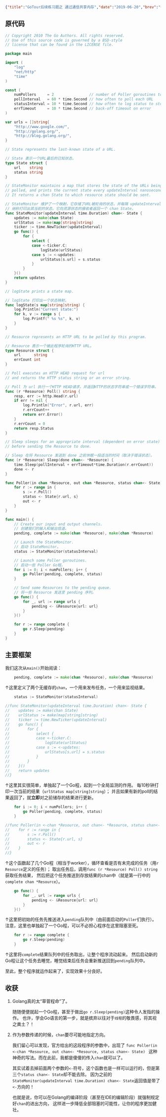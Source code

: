 ```json lw-blog-meta
{"title":"GoTour后续练习题之 通过通信共享内存","date":"2019-06-20","brev":"Goruntine 和 channel 应该算是Golang语言的灵魂法宝了吧。看完这一篇代码，我对他们又有了新的认识。","tags":["Golang"],"path":"blog/2019/190620-GoTour练习题-通过通信共享内存.md"}
```



## 原代码

```go
// Copyright 2010 The Go Authors. All rights reserved.
// Use of this source code is governed by a BSD-style
// license that can be found in the LICENSE file.

package main

import (
    "log"
    "net/http"
    "time"
)

const (
    numPollers     = 2                // number of Poller goroutines to launch // Poller Go程的启动数
    pollInterval   = 60 * time.Second // how often to poll each URL            // 轮询每一个URL的频率
    statusInterval = 10 * time.Second // how often to log status to stdout     // 将状态记录到标准输出的频率
    errTimeout     = 10 * time.Second // back-off timeout on error             // 回退超时的错误
)

var urls = []string{
    "http://www.google.com/",
    "http://golang.org/",
    "http://blog.golang.org/",
}

// State represents the last-known state of a URL.

// State 表示一个URL最后的已知状态。
type State struct {
    url    string
    status string
}

// StateMonitor maintains a map that stores the state of the URLs being
// polled, and prints the current state every updateInterval nanoseconds.
// It returns a chan State to which resource state should be sent.

// StateMonitor 维护了一个映射，它存储了URL被轮询的状态，并每隔 updateInterval
// 纳秒打印出其当前的状态。它向资源状态的接收者返回一个 chan State。
func StateMonitor(updateInterval time.Duration) chan<- State {
    updates := make(chan State)
    urlStatus := make(map[string]string)
    ticker := time.NewTicker(updateInterval)
    go func() {
        for {
            select {
            case <-ticker.C:
                logState(urlStatus)
            case s := <-updates:
                urlStatus[s.url] = s.status
            }
        }
    }()
    return updates
}

// logState prints a state map.

// logState 打印出一个状态映射。
func logState(s map[string]string) {
    log.Println("Current state:")
    for k, v := range s {
        log.Printf(" %s %s", k, v)
    }
}

// Resource represents an HTTP URL to be polled by this program.

// Resource 表示一个被此程序轮询的HTTP URL。
type Resource struct {
    url      string
    errCount int
}

// Poll executes an HTTP HEAD request for url
// and returns the HTTP status string or an error string.

// Poll 为 url 执行一个HTTP HEAD请求，并返回HTTP的状态字符串或一个错误字符串。
func (r *Resource) Poll() string {
    resp, err := http.Head(r.url)
    if err != nil {
        log.Println("Error", r.url, err)
        r.errCount++
        return err.Error()
    }
    r.errCount = 0
    return resp.Status
}

// Sleep sleeps for an appropriate interval (dependent on error state)
// before sending the Resource to done.

// Sleep 在将 Resource 发送到 done 之前休眠一段适当的时间（取决于错误状态）。
func (r *Resource) Sleep(done chan<- *Resource) {
    time.Sleep(pollInterval + errTimeout*time.Duration(r.errCount))
    done <- r
}

func Poller(in chan *Resource, out chan *Resource, status chan<- State) {
    for r := range in {
        s := r.Poll()
        status <- State{r.url, s}
        out <- r
    }
}

func main() {
    // Create our input and output channels.
    // 创建我们的输入和输出信道。
    pending, complete := make(chan *Resource), make(chan *Resource)

    // Launch the StateMonitor.
    // 启动 StateMonitor。
    status := StateMonitor(statusInterval)

    // Launch some Poller goroutines.
    // 启动一些 Poller Go程。
    for i := 0; i < numPollers; i++ {
        go Poller(pending, complete, status)
    }

    // Send some Resources to the pending queue.
    // 将一些 Resource 发送至 pending 序列。
    go func() {
        for _, url := range urls {
            pending <- &Resource{url: url}
        }
    }()

    for r := range complete {
        go r.Sleep(pending)
    }
}
```


## 主要框架

我们这次从`main()`开始阅读：

```go
    pending, complete := make(chan *Resource), make(chan *Resource)
```
↑这里定义了两个无缓存的`chan`，一个用来发布任务，一个用来监视结果。

```go
    status := StateMonitor(statusInterval)
    
//func StateMonitor(updateInterval time.Duration) chan<- State {
//    updates := make(chan State)
//    urlStatus := make(map[string]string)
//    ticker := time.NewTicker(updateInterval)
//    go func() {
//        for {
//            select {
//            case <-ticker.C:
//                logState(urlStatus)
//            case s := <-updates:
//                urlStatus[s.url] = s.status
//            }
//        }
//    }()
//    return updates
//}
```
↑这里其实很简单，单独起了一个Go程，起到一个全局监测的作用。
每10秒钟打印一次当前的结果（`urlStatus map[string]string`）；
并且如果有新的poll的结果返回了，就**立即**对之前储存的结果进行更新。


```go
    for i := 0; i < numPollers; i++ {
        go Poller(pending, complete, status)
    }

//func Poller(in <-chan *Resource, out chan<- *Resource, status chan<- State) {
//    for r := range in {
//        s := r.Poll()
//        status <- State{r.url, s}
//        out <- r
//    }
//}
```
↑这个函数起了几个Go程（相当于worker），循环查看是否有未完成的任务（用`r Resource`定义的任务）；
取出任务后，调用`func (r *Resource) Poll() string`获取任务结果，
然后把这个任务推送到存放结果的chan中（就是第一行中的`complete chan *Resource`）。

```go
    go func() {
        for _, url := range urls {
            pending <- &Resource{url: url}
        }
    }()
```
↑这里把初始的任务先推送进入`pending`队列中（由前面启动的`Poller`们执行）。
注意，这里也单独起了一个Go程，可以不必担心程序在这里阻塞至死。

```go
    for r := range complete {
        go r.Sleep(pending)
    }
```
↑这里将`complete`结果队列中的任务取出，让整个程序流动起来。
然后启动新的Go程让这个任务去睡觉，睡觉结束后任务会重新推送回到`pending`队列中。

至此，整个程序就运作起来了，实现效果十分良好。





## 收获

1. Golang真的太“草菅程命”了。

    随随便便就起一个Go程，甚至于做出`go r.Sleep(pending)`这种令人发指的操作。
    也许，学会Go语言的第一步，就是摈弃以往对于`线程`的敬畏感，将其视之粪土？！
    
2. 作为参数传递的时候，`chan`要尽可能地指定方向。

    我们留心可以发现，官方给出的这段程序的参数中，出现了
    `func Poller(in <-chan *Resource, out chan<- *Resource, status chan<- State) `
    这种神奇的写法。而在此前，我都是傻傻的传入`chan`就可以了。  
    
    其实试着去掉前面两个参数的`<-`符号，这个函数也是一样可以运行的，但是第三个`status chan<- State`却不能去除。
    因为之前的`StateMonitor(updateInterval time.Duration) chan<- State`返回值是带了`<-`方向的！
    
    也就是说，你可以在Golang的编译阶段（甚至在IDE的编辑阶段）就强制规定好`chan`的进出方向，
    这样进一步降低全部阻塞的可能性，让你的程序更加健壮。


